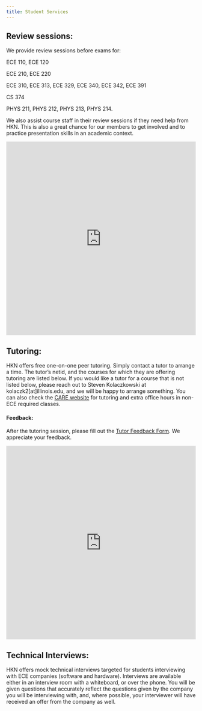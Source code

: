 ```yaml
---
title: Student Services
---
```


Review sessions:
---
We provide review sessions before exams for:

ECE 110, ECE 120

ECE 210, ECE 220

ECE 310, ECE 313, ECE 329, ECE 340, ECE 342, ECE 391

CS 374

PHYS 211, PHYS 212, PHYS 213, PHYS 214.

We also assist course staff in their review sessions if they need help from HKN. This is also a great chance for our members to get involved and to practice presentation skills in an academic context.

<iframe width="100%" height="515vh" allowfullscreen style="border-style:none;" src="https://cdn.pannellum.org/2.4/pannellum.htm?panorama=https://i.imgur.com/cKYlOFm.jpg&amp;haov=250.00&amp;vaov=130.00"></iframe>

Tutoring:
---
HKN offers free one-on-one peer tutoring. Simply contact a tutor to arrange a time. The tutor’s netid, and the courses for which they are offering tutoring are listed below. If you would like a tutor for a course that is not listed below, please reach out to Steven Kolaczkowski at kolaczk2[at]illinois.edu, and we will be happy to arrange something. You can also check the [CARE website](http://publish.illinois.edu/engineering-care/) for tutoring and extra office hours in non-ECE required classes.

#### Feedback:

After the tutoring session, please fill out the [Tutor Feedback Form](https://docs.google.com/forms/d/e/1FAIpQLSc_rYq-oWdd_A8Cn3e0vZ4dgkUtsiknGtILpbQFWhoN8Dr6YA/viewform). We appreciate your feedback.

<iframe src="https://docs.google.com/spreadsheets/d/e/2PACX-1vTmjkd83mkLNOrP5C0EYFlyPCpAcACVZOzezAdRnIo7yKzEk4woLJjk47DIXEi59Ywkr5QO_hBYaZw8/pubhtml?gid=775775336&amp;single=true&amp;widget=true&amp;headers=false" width="100%" height="515vh" frameborder="0"></iframe>


Technical Interviews:
---
HKN offers mock technical interviews targeted for students interviewing with ECE companies (software and hardware). Interviews are available either in an interview room with a whiteboard, or over the phone. You will be given questions that accurately reflect the questions given by the company you will be interviewing with, and, where possible, your interviewer will have received an offer from the company as well.
